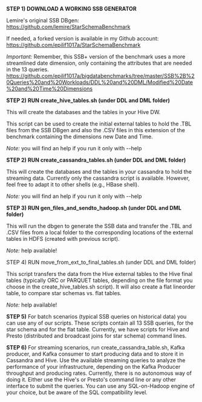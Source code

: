 **STEP 1) DOWNLOAD A WORKING SSB GENERATOR**

Lemire's original SSB DBgen: https://github.com/lemire/StarSchemaBenchmark

If needed, a forked version is available in my Github account: https://github.com/epilif1017a/StarSchemaBenchmark

_Important:_ Remember, this SSB+ version of the benchmark uses a more streamlined date dimension, only containing the attributes that are needed in the 13 queries.
https://github.com/epilif1017a/bigdatabenchmarks/tree/master/SSB%2B%20Queries%20and%20Workloads/DDL%20and%20DML/Modified%20Date%20and%20Time%20Dimensions

**STEP 2) RUN create_hive_tables.sh (under DDL and DML folder)**

This will create the databases and the tables in your Hive DW.

This script can be used to create the initial external tables to hold the .TBL files from the SSB DBgen and also the .CSV files in this extension of the benchmark containing the dimensions new Date and Time.

_Note:_ you will find an help if you run it only with --help

**STEP 2) RUN create_cassandra_tables.sh (under DDL and DML folder)**

This will create the databases and the tables in your cassandra to hold the streaming data.
Currently only the cassandra script is available. However, feel free to adapt it to other shells (e.g., HBase shell).

_Note:_ you will find an help if you run it only with --help

**STEP 3) RUN gen_files_and_sendto_hadoop.sh (under DDL and DML folder)**

This will run the dbgen to generate the SSB data and transfer the .TBL and .CSV files from a local folder to the corresponding locations of the external tables in HDFS (created with previous script).

_Note:_ help available!

STEP 4) RUN move_from_ext_to_final_tables.sh (under DDL and DML folder)

This script transfers the data from the Hive external tables to the Hive final tables (typically ORC or PARQUET tables, depending on the file format you choose in the create_hive_tables.sh script).
It will also create a flat lineorder table, to compare star schemas vs. flat tables.

_Note:_ help available!

**STEP 5)** For batch scenarios (typical SSB queries on historical data) you can use any of our scripts.
These scripts contain all 13 SSB queries, for the star schema and for the flat table.
Currently, we have scripts for Hive and Presto (distributed and broadcast joins for star schema) command lines.

**STEP 6)** For streaming scenarios, run create_cassandra_table.sh, Kafka producer, and Kafka consumer to start producing data and to store it in Cassandra and Hive. Use the available streaming queries to analyze the performance of your infrastructure, depending on the Kafka Producer throughput and producing rates.
Currently, there is no autonomous way of doing it. Either use the Hive's or Presto's command line or any other interface to submit the queries. You can use any SQL-on-Hadoop engine of your choice, but be aware of the SQL compatibility level.   